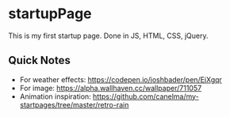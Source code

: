 # startupPage

This is my first startup page. Done in JS, HTML, CSS, jQuery.

## Quick Notes
- For weather effects: https://codepen.io/joshbader/pen/EjXgqr
- For image: https://alpha.wallhaven.cc/wallpaper/711057
- Animation inspiration: https://github.com/canelma/my-startpages/tree/master/retro-rain
